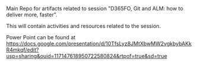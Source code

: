 Main Repo for artifacts related to session "D365FO, Git and ALM: how to deliver more, faster".

This will contain activities and resources related to the session.

Power Point can be found at https://docs.google.com/presentation/d/10TfsLyz8JMtXbwMW2vgkbybAKkR4mkqf/edit?usp=sharing&ouid=117147618950722580824&rtpof=true&sd=true
